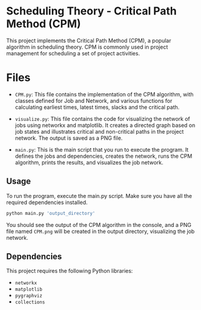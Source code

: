 # Scheduling Theory - Critical Path Method (CPM)
This project implements the Critical Path Method (CPM), a popular algorithm in scheduling theory. CPM is commonly used in project management for scheduling a set of project activities.

# Files
- `CPM.py`: This file contains the implementation of the CPM algorithm, with classes defined for Job and Network, and various functions for calculating earliest times, latest times, slacks and the critical path.

- `visualize.py`: This file contains the code for visualizing the network of jobs using networkx and matplotlib. It creates a directed graph based on job states and illustrates critical and non-critical paths in the project network. The output is saved as a PNG file.

- `main.py`: This is the main script that you run to execute the program. It defines the jobs and dependencies, creates the network, runs the CPM algorithm, prints the results, and visualizes the job network.

## Usage
To run the program, execute the main.py script. Make sure you have all the required dependencies installed.

```bash
python main.py 'output_directory'
```
You should see the output of the CPM algorithm in the console, and a PNG file named `CPM.png` will be created in the output directory, visualizing the job network.

## Dependencies

This project requires the following Python libraries:

- `networkx`
- `matplotlib`
- `pygraphviz`
- `collections`

